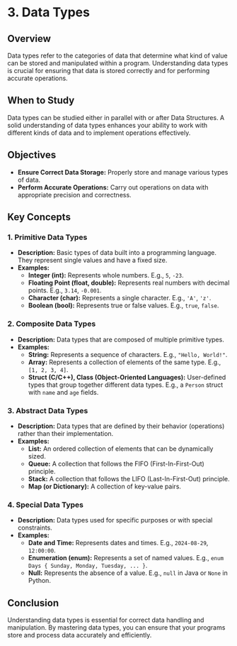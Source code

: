 # 3. Data Types

## Overview

Data types refer to the categories of data that determine what kind of value can be stored and manipulated within a program. Understanding data types is crucial for ensuring that data is stored correctly and for performing accurate operations.

## When to Study

Data types can be studied either in parallel with or after Data Structures. A solid understanding of data types enhances your ability to work with different kinds of data and to implement operations effectively.

## Objectives

- **Ensure Correct Data Storage:** Properly store and manage various types of data.
- **Perform Accurate Operations:** Carry out operations on data with appropriate precision and correctness.

## Key Concepts

### 1. Primitive Data Types

- **Description:** Basic types of data built into a programming language. They represent single values and have a fixed size.
- **Examples:**
  - **Integer (int):** Represents whole numbers. E.g., `5`, `-23`.
  - **Floating Point (float, double):** Represents real numbers with decimal points. E.g., `3.14`, `-0.001`.
  - **Character (char):** Represents a single character. E.g., `'A'`, `'z'`.
  - **Boolean (bool):** Represents true or false values. E.g., `true`, `false`.

### 2. Composite Data Types

- **Description:** Data types that are composed of multiple primitive types.
- **Examples:**
  - **String:** Represents a sequence of characters. E.g., `"Hello, World!"`.
  - **Array:** Represents a collection of elements of the same type. E.g., `[1, 2, 3, 4]`.
  - **Struct (C/C++), Class (Object-Oriented Languages):** User-defined types that group together different data types. E.g., a `Person` struct with `name` and `age` fields.

### 3. Abstract Data Types

- **Description:** Data types that are defined by their behavior (operations) rather than their implementation.
- **Examples:**
  - **List:** An ordered collection of elements that can be dynamically sized.
  - **Queue:** A collection that follows the FIFO (First-In-First-Out) principle.
  - **Stack:** A collection that follows the LIFO (Last-In-First-Out) principle.
  - **Map (or Dictionary):** A collection of key-value pairs.

### 4. Special Data Types

- **Description:** Data types used for specific purposes or with special constraints.
- **Examples:**
  - **Date and Time:** Represents dates and times. E.g., `2024-08-29`, `12:00:00`.
  - **Enumeration (enum):** Represents a set of named values. E.g., `enum Days { Sunday, Monday, Tuesday, ... }`.
  - **Null:** Represents the absence of a value. E.g., `null` in Java or `None` in Python.

## Conclusion

Understanding data types is essential for correct data handling and manipulation. By mastering data types, you can ensure that your programs store and process data accurately and efficiently.

